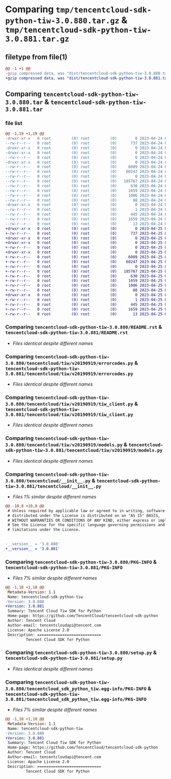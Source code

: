 # Comparing `tmp/tencentcloud-sdk-python-tiw-3.0.880.tar.gz` & `tmp/tencentcloud-sdk-python-tiw-3.0.881.tar.gz`

## filetype from file(1)

```diff
@@ -1 +1 @@
-gzip compressed data, was "dist/tencentcloud-sdk-python-tiw-3.0.880.tar", last modified: Mon Apr 24 03:46:37 2023, max compression
+gzip compressed data, was "dist/tencentcloud-sdk-python-tiw-3.0.881.tar", last modified: Tue Apr 25 00:58:28 2023, max compression
```

## Comparing `tencentcloud-sdk-python-tiw-3.0.880.tar` & `tencentcloud-sdk-python-tiw-3.0.881.tar`

### file list

```diff
@@ -1,19 +1,19 @@
-drwxr-xr-x   0 root         (0) root         (0)        0 2023-04-24 03:46:37.000000 tencentcloud-sdk-python-tiw-3.0.880/
--rw-r--r--   0 root         (0) root         (0)      737 2023-04-24 03:46:37.000000 tencentcloud-sdk-python-tiw-3.0.880/README.rst
-drwxr-xr-x   0 root         (0) root         (0)        0 2023-04-24 03:46:37.000000 tencentcloud-sdk-python-tiw-3.0.880/tencentcloud/
-drwxr-xr-x   0 root         (0) root         (0)        0 2023-04-24 03:46:37.000000 tencentcloud-sdk-python-tiw-3.0.880/tencentcloud/tiw/
--rw-r--r--   0 root         (0) root         (0)        0 2023-04-24 03:46:37.000000 tencentcloud-sdk-python-tiw-3.0.880/tencentcloud/tiw/__init__.py
-drwxr-xr-x   0 root         (0) root         (0)        0 2023-04-24 03:46:37.000000 tencentcloud-sdk-python-tiw-3.0.880/tencentcloud/tiw/v20190919/
--rw-r--r--   0 root         (0) root         (0)     6089 2023-04-24 03:46:37.000000 tencentcloud-sdk-python-tiw-3.0.880/tencentcloud/tiw/v20190919/errorcodes.py
--rw-r--r--   0 root         (0) root         (0)    60247 2023-04-24 03:46:37.000000 tencentcloud-sdk-python-tiw-3.0.880/tencentcloud/tiw/v20190919/tiw_client.py
--rw-r--r--   0 root         (0) root         (0)        0 2023-04-24 03:46:37.000000 tencentcloud-sdk-python-tiw-3.0.880/tencentcloud/tiw/v20190919/__init__.py
--rw-r--r--   0 root         (0) root         (0)   185767 2023-04-24 03:46:37.000000 tencentcloud-sdk-python-tiw-3.0.880/tencentcloud/tiw/v20190919/models.py
--rw-r--r--   0 root         (0) root         (0)      630 2023-04-24 03:46:37.000000 tencentcloud-sdk-python-tiw-3.0.880/tencentcloud/__init__.py
--rw-r--r--   0 root         (0) root         (0)     1659 2023-04-24 03:46:37.000000 tencentcloud-sdk-python-tiw-3.0.880/PKG-INFO
--rw-r--r--   0 root         (0) root         (0)     1006 2023-04-24 03:46:37.000000 tencentcloud-sdk-python-tiw-3.0.880/setup.py
--rw-r--r--   0 root         (0) root         (0)       88 2023-04-24 03:46:37.000000 tencentcloud-sdk-python-tiw-3.0.880/setup.cfg
-drwxr-xr-x   0 root         (0) root         (0)        0 2023-04-24 03:46:37.000000 tencentcloud-sdk-python-tiw-3.0.880/tencentcloud_sdk_python_tiw.egg-info/
--rw-r--r--   0 root         (0) root         (0)        1 2023-04-24 03:46:37.000000 tencentcloud-sdk-python-tiw-3.0.880/tencentcloud_sdk_python_tiw.egg-info/dependency_links.txt
--rw-r--r--   0 root         (0) root         (0)      445 2023-04-24 03:46:37.000000 tencentcloud-sdk-python-tiw-3.0.880/tencentcloud_sdk_python_tiw.egg-info/SOURCES.txt
--rw-r--r--   0 root         (0) root         (0)     1659 2023-04-24 03:46:37.000000 tencentcloud-sdk-python-tiw-3.0.880/tencentcloud_sdk_python_tiw.egg-info/PKG-INFO
--rw-r--r--   0 root         (0) root         (0)       13 2023-04-24 03:46:37.000000 tencentcloud-sdk-python-tiw-3.0.880/tencentcloud_sdk_python_tiw.egg-info/top_level.txt
+drwxr-xr-x   0 root         (0) root         (0)        0 2023-04-25 00:58:28.000000 tencentcloud-sdk-python-tiw-3.0.881/
+-rw-r--r--   0 root         (0) root         (0)      737 2023-04-25 00:58:28.000000 tencentcloud-sdk-python-tiw-3.0.881/README.rst
+drwxr-xr-x   0 root         (0) root         (0)        0 2023-04-25 00:58:28.000000 tencentcloud-sdk-python-tiw-3.0.881/tencentcloud/
+drwxr-xr-x   0 root         (0) root         (0)        0 2023-04-25 00:58:28.000000 tencentcloud-sdk-python-tiw-3.0.881/tencentcloud/tiw/
+-rw-r--r--   0 root         (0) root         (0)        0 2023-04-25 00:58:28.000000 tencentcloud-sdk-python-tiw-3.0.881/tencentcloud/tiw/__init__.py
+drwxr-xr-x   0 root         (0) root         (0)        0 2023-04-25 00:58:28.000000 tencentcloud-sdk-python-tiw-3.0.881/tencentcloud/tiw/v20190919/
+-rw-r--r--   0 root         (0) root         (0)     6089 2023-04-25 00:58:28.000000 tencentcloud-sdk-python-tiw-3.0.881/tencentcloud/tiw/v20190919/errorcodes.py
+-rw-r--r--   0 root         (0) root         (0)    60247 2023-04-25 00:58:28.000000 tencentcloud-sdk-python-tiw-3.0.881/tencentcloud/tiw/v20190919/tiw_client.py
+-rw-r--r--   0 root         (0) root         (0)        0 2023-04-25 00:58:28.000000 tencentcloud-sdk-python-tiw-3.0.881/tencentcloud/tiw/v20190919/__init__.py
+-rw-r--r--   0 root         (0) root         (0)   185767 2023-04-25 00:58:28.000000 tencentcloud-sdk-python-tiw-3.0.881/tencentcloud/tiw/v20190919/models.py
+-rw-r--r--   0 root         (0) root         (0)      630 2023-04-25 00:58:28.000000 tencentcloud-sdk-python-tiw-3.0.881/tencentcloud/__init__.py
+-rw-r--r--   0 root         (0) root         (0)     1659 2023-04-25 00:58:28.000000 tencentcloud-sdk-python-tiw-3.0.881/PKG-INFO
+-rw-r--r--   0 root         (0) root         (0)     1006 2023-04-25 00:58:28.000000 tencentcloud-sdk-python-tiw-3.0.881/setup.py
+-rw-r--r--   0 root         (0) root         (0)       88 2023-04-25 00:58:28.000000 tencentcloud-sdk-python-tiw-3.0.881/setup.cfg
+drwxr-xr-x   0 root         (0) root         (0)        0 2023-04-25 00:58:28.000000 tencentcloud-sdk-python-tiw-3.0.881/tencentcloud_sdk_python_tiw.egg-info/
+-rw-r--r--   0 root         (0) root         (0)        1 2023-04-25 00:58:28.000000 tencentcloud-sdk-python-tiw-3.0.881/tencentcloud_sdk_python_tiw.egg-info/dependency_links.txt
+-rw-r--r--   0 root         (0) root         (0)      445 2023-04-25 00:58:28.000000 tencentcloud-sdk-python-tiw-3.0.881/tencentcloud_sdk_python_tiw.egg-info/SOURCES.txt
+-rw-r--r--   0 root         (0) root         (0)     1659 2023-04-25 00:58:28.000000 tencentcloud-sdk-python-tiw-3.0.881/tencentcloud_sdk_python_tiw.egg-info/PKG-INFO
+-rw-r--r--   0 root         (0) root         (0)       13 2023-04-25 00:58:28.000000 tencentcloud-sdk-python-tiw-3.0.881/tencentcloud_sdk_python_tiw.egg-info/top_level.txt
```

### Comparing `tencentcloud-sdk-python-tiw-3.0.880/README.rst` & `tencentcloud-sdk-python-tiw-3.0.881/README.rst`

 * *Files identical despite different names*

### Comparing `tencentcloud-sdk-python-tiw-3.0.880/tencentcloud/tiw/v20190919/errorcodes.py` & `tencentcloud-sdk-python-tiw-3.0.881/tencentcloud/tiw/v20190919/errorcodes.py`

 * *Files identical despite different names*

### Comparing `tencentcloud-sdk-python-tiw-3.0.880/tencentcloud/tiw/v20190919/tiw_client.py` & `tencentcloud-sdk-python-tiw-3.0.881/tencentcloud/tiw/v20190919/tiw_client.py`

 * *Files identical despite different names*

### Comparing `tencentcloud-sdk-python-tiw-3.0.880/tencentcloud/tiw/v20190919/models.py` & `tencentcloud-sdk-python-tiw-3.0.881/tencentcloud/tiw/v20190919/models.py`

 * *Files identical despite different names*

### Comparing `tencentcloud-sdk-python-tiw-3.0.880/tencentcloud/__init__.py` & `tencentcloud-sdk-python-tiw-3.0.881/tencentcloud/__init__.py`

 * *Files 1% similar despite different names*

```diff
@@ -10,8 +10,8 @@
 # Unless required by applicable law or agreed to in writing, software
 # distributed under the License is distributed on an "AS IS" BASIS,
 # WITHOUT WARRANTIES OR CONDITIONS OF ANY KIND, either express or implied.
 # See the License for the specific language governing permissions and
 # limitations under the License.
 
 
-__version__ = '3.0.880'
+__version__ = '3.0.881'
```

### Comparing `tencentcloud-sdk-python-tiw-3.0.880/PKG-INFO` & `tencentcloud-sdk-python-tiw-3.0.881/PKG-INFO`

 * *Files 7% similar despite different names*

```diff
@@ -1,10 +1,10 @@
 Metadata-Version: 1.1
 Name: tencentcloud-sdk-python-tiw
-Version: 3.0.880
+Version: 3.0.881
 Summary: Tencent Cloud Tiw SDK for Python
 Home-page: https://github.com/TencentCloud/tencentcloud-sdk-python
 Author: Tencent Cloud
 Author-email: tencentcloudapi@tencent.com
 License: Apache License 2.0
 Description: ============================
         Tencent Cloud SDK for Python
```

### Comparing `tencentcloud-sdk-python-tiw-3.0.880/setup.py` & `tencentcloud-sdk-python-tiw-3.0.881/setup.py`

 * *Files identical despite different names*

### Comparing `tencentcloud-sdk-python-tiw-3.0.880/tencentcloud_sdk_python_tiw.egg-info/PKG-INFO` & `tencentcloud-sdk-python-tiw-3.0.881/tencentcloud_sdk_python_tiw.egg-info/PKG-INFO`

 * *Files 7% similar despite different names*

```diff
@@ -1,10 +1,10 @@
 Metadata-Version: 1.1
 Name: tencentcloud-sdk-python-tiw
-Version: 3.0.880
+Version: 3.0.881
 Summary: Tencent Cloud Tiw SDK for Python
 Home-page: https://github.com/TencentCloud/tencentcloud-sdk-python
 Author: Tencent Cloud
 Author-email: tencentcloudapi@tencent.com
 License: Apache License 2.0
 Description: ============================
         Tencent Cloud SDK for Python
```

